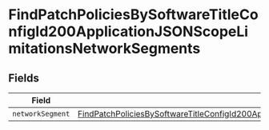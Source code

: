 # FindPatchPoliciesBySoftwareTitleConfigId200ApplicationJSONScopeLimitationsNetworkSegments


## Fields

| Field                                                                                                                                                                                                                                         | Type                                                                                                                                                                                                                                          | Required                                                                                                                                                                                                                                      | Description                                                                                                                                                                                                                                   |
| --------------------------------------------------------------------------------------------------------------------------------------------------------------------------------------------------------------------------------------------- | --------------------------------------------------------------------------------------------------------------------------------------------------------------------------------------------------------------------------------------------- | --------------------------------------------------------------------------------------------------------------------------------------------------------------------------------------------------------------------------------------------- | --------------------------------------------------------------------------------------------------------------------------------------------------------------------------------------------------------------------------------------------- |
| `networkSegment`                                                                                                                                                                                                                              | [FindPatchPoliciesBySoftwareTitleConfigId200ApplicationJSONScopeLimitationsNetworkSegmentsNetworkSegment](../../models/operations/findpatchpoliciesbysoftwaretitleconfigid200applicationjsonscopelimitationsnetworksegmentsnetworksegment.md) | :heavy_minus_sign:                                                                                                                                                                                                                            | N/A                                                                                                                                                                                                                                           |
